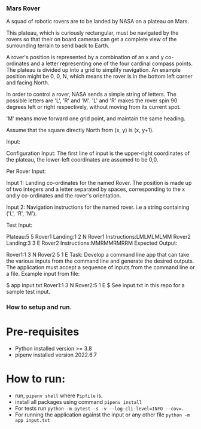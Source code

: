 ### Mars Rover
A squad of robotic rovers are to be landed by NASA on a plateau on Mars.

This plateau, which is curiously rectangular, must be navigated by the rovers so that their on board cameras can get a complete view of the surrounding terrain to send back to Earth.

A rover's position is represented by a combination of an x and y co-ordinates and a letter representing one of the four cardinal compass points. The plateau is divided up into a grid to simplify navigation. An example position might be 0, 0, N, which means the rover is in the bottom left corner and facing North.

In order to control a rover, NASA sends a simple string of letters. The possible letters are 'L', 'R' and 'M'. 'L' and 'R' makes the rover spin 90 degrees left or right respectively, without moving from its current spot.

'M' means move forward one grid point, and maintain the same heading.

Assume that the square directly North from (x, y) is (x, y+1).

Input:

Configuration Input: The first line of input is the upper-right coordinates of the plateau, the lower-left coordinates are assumed to be 0,0.

Per Rover Input:

Input 1: Landing co-ordinates for the named Rover. The position is made up of two integers and a letter separated by spaces, corresponding to the x and y co-ordinates and the rover's orientation.

Input 2: Navigation instructions for the named rover. i.e a string containing ('L', 'R', 'M').

Test Input:

Plateau:5 5
Rover1 Landing:1 2 N
Rover1 Instructions:LMLMLMLMM
Rover2 Landing:3 3 E
Rover2 Instructions:MMRMMRMRRM
Expected Output:

Rover1:1 3 N
Rover2:5 1 E
Task:
Develop a command line app that can take the various inputs from the command line and generate the desired outputs. The application must accept a sequence of inputs from the command line or a file. Example input from file:

$ app input.txt
Rover1:1 3 N
Rover2:5 1 E
$
See input.txt in this repo for a sample test input.

### How to setup and run.
# Pre-requisites
* Python installed version >= 3.8
* pipenv installed version 2022.6.7

# How to run:
* run, `pipenv shell` where `Pipfile` is.
* install all packages using command `pipenv install`
* For tests run `python -m pytest -s -v --log-cli-level=INFO --cov=.`
* For running the application against the input or any other file `python -m app input.txt`